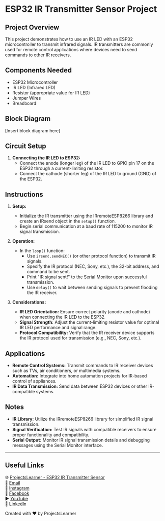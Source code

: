 # ESP32 IR Transmitter Sensor Project

## Project Overview
This project demonstrates how to use an IR LED with an ESP32 microcontroller to transmit infrared signals. IR transmitters are commonly used for remote control applications where devices need to send commands to other IR receivers.

## Components Needed
- ESP32 Microcontroller
- IR LED (Infrared LED)
- Resistor (appropriate value for IR LED)
- Jumper Wires
- Breadboard

## Block Diagram
[Insert block diagram here]

## Circuit Setup
1. **Connecting the IR LED to ESP32:**
   - Connect the anode (longer leg) of the IR LED to GPIO pin 17 on the ESP32 through a current-limiting resistor.
   - Connect the cathode (shorter leg) of the IR LED to ground (GND) of the ESP32.

## Instructions
1. **Setup:**
   - Initialize the IR transmitter using the IRremoteESP8266 library and create an IRsend object in the `setup()` function.
   - Begin serial communication at a baud rate of 115200 to monitor IR signal transmission.

2. **Operation:**
   - In the `loop()` function:
     - Use `irsend.sendNEC()` (or other protocol function) to transmit IR signals.
     - Specify the IR protocol (NEC, Sony, etc.), the 32-bit address, and command to be sent.
     - Print "IR signal sent!" to the Serial Monitor upon successful transmission.
     - Use `delay()` to wait between sending signals to prevent flooding the IR receiver.

3. **Considerations:**
   - **IR LED Orientation:** Ensure correct polarity (anode and cathode) when connecting the IR LED to the ESP32.
   - **Signal Strength:** Adjust the current-limiting resistor value for optimal IR LED performance and signal range.
   - **Protocol Compatibility:** Verify that the IR receiver device supports the IR protocol used for transmission (e.g., NEC, Sony, etc.).

## Applications
- **Remote Control Systems:** Transmit commands to IR receiver devices such as TVs, air conditioners, or multimedia systems.
- **Automation:** Integrate into home automation projects for IR-based control of appliances.
- **IR Data Transmission:** Send data between ESP32 devices or other IR-compatible systems.

## Notes
- **IR Library:** Utilize the IRremoteESP8266 library for simplified IR signal transmission.
- **Signal Verification:** Test IR signals with compatible receivers to ensure proper functionality and compatibility.
- **Serial Output:** Monitor IR signal transmission details and debugging messages using the Serial Monitor interface.

---

## Useful Links
🌐 [ProjectsLearner - ESP32 IR Transmitter Sensor](https://projectslearner.com/learn/esp32-ir-transmitter-sensor)  
📧 [Email](mailto:projectslearner@gmail.com)  
📸 [Instagram](https://www.instagram.com/projectslearner/)  
📘 [Facebook](https://www.facebook.com/projectslearner)  
▶️ [YouTube](https://www.youtube.com/@ProjectsLearner)  
📘 [LinkedIn](https://www.linkedin.com/in/projectslearner)

Created with ❤️ by ProjectsLearner